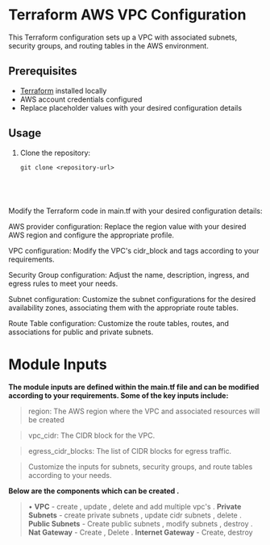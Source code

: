 # Terraform AWS VPC Configuration

This Terraform configuration sets up a VPC with associated subnets, security groups, and routing tables in the AWS environment.

## Prerequisites

- [Terraform](https://www.terraform.io/downloads.html) installed locally
- AWS account credentials configured
- Replace placeholder values with your desired configuration details

## Usage

1. Clone the repository:

   ```shell
   git clone <repository-url>





Modify the Terraform code in main.tf with your desired configuration details:

AWS provider configuration: Replace the region value with your desired AWS region and configure the appropriate profile.

VPC configuration: Modify the VPC's cidr_block and tags according to your requirements.

Security Group configuration: Adjust the name, description, ingress, and egress rules to meet your needs.

Subnet configuration: Customize the subnet configurations for the desired availability zones, associating them with the appropriate route tables.

Route Table configuration: Customize the route tables, routes, and associations for public and private subnets.


# Module Inputs

**The module inputs are defined within the main.tf file and can be modified according to your requirements. Some of the key inputs include:**

>region: The AWS region where the VPC and associated resources will be created

>vpc_cidr: The CIDR block for the VPC.

>egress_cidr_blocks: The list of CIDR blocks for egress traffic.

>Customize the inputs for subnets, security groups, and route tables according to your needs.



**Below are the components which can be created .**

> • **VPC** - create , update , delete and add multiple vpc's
> . **Private Subnets** - create private subnets , update cidr subnets , delete
> . **Public Subnets** - Create public subnets , modify subnets , destroy
> . **Nat Gateway** - Create , Delete 
> . **Internet Gateway** - Create, destroy
